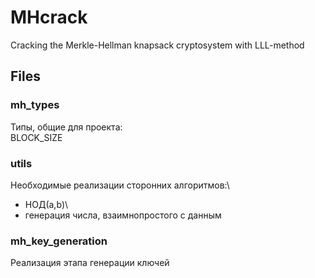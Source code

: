 # MHcrack
Cracking the Merkle-Hellman knapsack cryptosystem with LLL-method

## Files
### mh_types
Типы, общие для проекта:\
BLOCK_SIZE

### utils
Необходимые реализации сторонних алгоритмов:\
- НОД(a,b)\
- генерация числа, взаимнопростого с данным

### mh_key_generation
Реализация этапа генерации ключей


